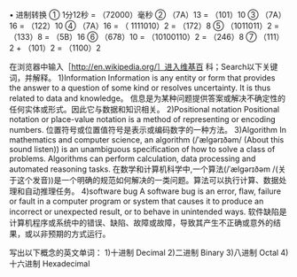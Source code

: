 • 进制转换
① 1分12秒 = （72000）毫秒
② （7A）13 = （101）10 
③ （7A）16 = （122）10 
④ （7A）16 = （ 1111010）2 = （172）8 
⑤ （1011011）2 = （133）8 = （5B）16 
⑥ （678）10 = （10100110）2 = （246）8 
⑦ （111）2 + （101）2 = （1100）2

在浏览器中输入［http://en.wikipedia.org/］进入维基百
科；Search以下关键词，并解释。
1)Information  Information is any entity or form that provides the answer to a question of some kind or resolves uncertainty. It is thus related to data and knowledge。
               信息是为某种问题提供答案或解决不确定性的任何实体或形式。因此它与数据和知识相关。
2)Positional notation  Positional notation or place-value notation is a method of representing or encoding numbers. 
                       位置符号或位置值符号是表示或编码数字的一种方法。
3)Algorithm  In mathematics and computer science, an algorithm (/ˈælɡərɪðəm/ (About this sound listen)) is an unambiguous specification of how to solve a class of problems. Algorithms can perform calculation, data processing and automated reasoning tasks.
             在数学和计算机科学中,一个算法(/ˈælɡərɪðəm /(关于这个发音))是一个明确的规范如何解决的一类问题。算法可以执行计算、数据处理和自动推理任务。
4)software bug  A software bug is an error, flaw, failure or fault in a computer program or system that causes it to produce an incorrect or unexpected result, or to behave in unintended ways. 
                软件缺陷是计算机程序或系统中的错误、缺陷、故障或故障，导致其产生不正确或意外的结果，或以非预期的方式运行。

写出以下概念的英文单词：
1)十进制  Decimal
2)二进制  Binary
3)八进制  Octal
4)十六进制  Hexadecimal
